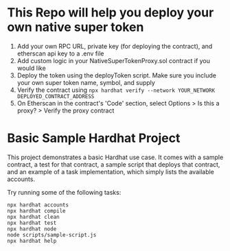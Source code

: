 # This Repo will help you deploy your own native super token

1) Add your own RPC URL, private key (for deploying the contract), and etherscan api key to a .env file
2) Add custom logic in your NativeSuperTokenProxy.sol contract if you would like
3) Deploy the token using the deployToken script. Make sure you include your own super token name, symbol, and supply
4) Verify the contract using ```npx hardhat verify --network YOUR_NETWORK DEPLOYED_CONTRACT_ADDRESS```
5) On Etherscan in the contract's 'Code' section, select Options > Is this a proxy? > Verify the proxy contract 


# Basic Sample Hardhat Project

This project demonstrates a basic Hardhat use case. It comes with a sample contract, a test for that contract, a sample script that deploys that contract, and an example of a task implementation, which simply lists the available accounts.

Try running some of the following tasks:

```shell
npx hardhat accounts
npx hardhat compile
npx hardhat clean
npx hardhat test
npx hardhat node
node scripts/sample-script.js
npx hardhat help
```
